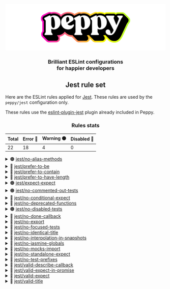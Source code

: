 <div align="center"><img src="../media/readme-banner.png" width="600" role="presentation" /></div>
<h3 align="center">Brilliant ESLint configurations<br/> for happier developers</h3>

<h2 align="center">Jest rule set</h2>

Here are the ESLint rules applied for [Jest](https://jestjs.io/). These rules are used by the `peppy/jest` configuration only.

These rules use the [eslint-plugin-jest](https://github.com/jest-community/eslint-plugin-jest) plugin already included in Peppy.

<!-- START rules -->
<div align="center">

### Rules stats

| Total | Error 🔴 | Warning 🟠 | Disabled 🔵 |
| ----- | -------- | ---------- | ----------- |
| 22    | 18       | 4          | 0           |

</div>

<details><summary>🟠 <a href="https://github.com/jest-community/eslint-plugin-jest/blob/master/docs/rules/no-alias-methods.md">jest/no-alias-methods</a></summary><br/>

```js
["warn"];
```

</details>
<details><summary>🔴 <a href="https://github.com/jest-community/eslint-plugin-jest/blob/master/docs/rules/prefer-to-be.md">jest/prefer-to-be</a></summary><br/>

```js
["error"];
```

</details>
<details><summary>🔴 <a href="https://github.com/jest-community/eslint-plugin-jest/blob/master/docs/rules/prefer-to-contain.md">jest/prefer-to-contain</a></summary><br/>

```js
["error"];
```

</details>
<details><summary>🔴 <a href="https://github.com/jest-community/eslint-plugin-jest/blob/master/docs/rules/prefer-to-have-length.md">jest/prefer-to-have-length</a></summary><br/>

```js
["error"];
```

</details>
<details><summary>🟠 <a href="https://github.com/jest-community/eslint-plugin-jest/blob/master/docs/rules/expect-expect.md">jest/expect-expect</a></summary><br/>

```js
["warn"];
```

</details>
<details><summary>🟠 <a href="https://github.com/jest-community/eslint-plugin-jest/blob/master/docs/rules/no-commented-out-tests.md">jest/no-commented-out-tests</a></summary><br/>

```js
["warn"];
```

</details>
<details><summary>🔴 <a href="https://github.com/jest-community/eslint-plugin-jest/blob/master/docs/rules/no-conditional-expect.md">jest/no-conditional-expect</a></summary><br/>

```js
["error"];
```

</details>
<details><summary>🔴 <a href="https://github.com/jest-community/eslint-plugin-jest/blob/master/docs/rules/no-deprecated-functions.md">jest/no-deprecated-functions</a></summary><br/>

```js
["error"];
```

</details>
<details><summary>🟠 <a href="https://github.com/jest-community/eslint-plugin-jest/blob/master/docs/rules/no-disabled-tests.md">jest/no-disabled-tests</a></summary><br/>

```js
["warn"];
```

</details>
<details><summary>🔴 <a href="https://github.com/jest-community/eslint-plugin-jest/blob/master/docs/rules/no-done-callback.md">jest/no-done-callback</a></summary><br/>

```js
["error"];
```

</details>
<details><summary>🔴 <a href="https://github.com/jest-community/eslint-plugin-jest/blob/master/docs/rules/no-export.md">jest/no-export</a></summary><br/>

```js
["error"];
```

</details>
<details><summary>🔴 <a href="https://github.com/jest-community/eslint-plugin-jest/blob/master/docs/rules/no-focused-tests.md">jest/no-focused-tests</a></summary><br/>

```js
["error"];
```

</details>
<details><summary>🔴 <a href="https://github.com/jest-community/eslint-plugin-jest/blob/master/docs/rules/no-identical-title.md">jest/no-identical-title</a></summary><br/>

```js
["error"];
```

</details>
<details><summary>🔴 <a href="https://github.com/jest-community/eslint-plugin-jest/blob/master/docs/rules/no-interpolation-in-snapshots.md">jest/no-interpolation-in-snapshots</a></summary><br/>

```js
["error"];
```

</details>
<details><summary>🔴 <a href="https://github.com/jest-community/eslint-plugin-jest/blob/master/docs/rules/no-jasmine-globals.md">jest/no-jasmine-globals</a></summary><br/>

```js
["error"];
```

</details>
<details><summary>🔴 <a href="https://github.com/jest-community/eslint-plugin-jest/blob/master/docs/rules/no-mocks-import.md">jest/no-mocks-import</a></summary><br/>

```js
["error"];
```

</details>
<details><summary>🔴 <a href="https://github.com/jest-community/eslint-plugin-jest/blob/master/docs/rules/no-standalone-expect.md">jest/no-standalone-expect</a></summary><br/>

```js
["error"];
```

</details>
<details><summary>🔴 <a href="https://github.com/jest-community/eslint-plugin-jest/blob/master/docs/rules/no-test-prefixes.md">jest/no-test-prefixes</a></summary><br/>

```js
["error"];
```

</details>
<details><summary>🔴 <a href="https://github.com/jest-community/eslint-plugin-jest/blob/master/docs/rules/valid-describe-callback.md">jest/valid-describe-callback</a></summary><br/>

```js
["error"];
```

</details>
<details><summary>🔴 <a href="https://github.com/jest-community/eslint-plugin-jest/blob/master/docs/rules/valid-expect-in-promise.md">jest/valid-expect-in-promise</a></summary><br/>

```js
["error"];
```

</details>
<details><summary>🔴 <a href="https://github.com/jest-community/eslint-plugin-jest/blob/master/docs/rules/valid-expect.md">jest/valid-expect</a></summary><br/>

```js
["error"];
```

</details>
<details><summary>🔴 <a href="https://github.com/jest-community/eslint-plugin-jest/blob/master/docs/rules/valid-title.md">jest/valid-title</a></summary><br/>

```js
["error"];
```

</details>
<!-- END rules -->
